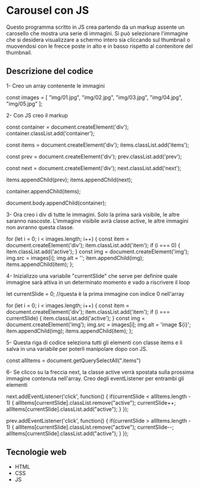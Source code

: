 # Carousel con JS

Questo programma scritto in JS crea partendo da un markup assente un carosello che mostra una serie di immagini. Si può selezionare l'immagine che si desidera visualizzare a schermo intero sia cliccando sul thumbnail o muovendosi con le frecce poste in alto e in basso rispetto al contenitore del thumbnail.  

## Descrizione del codice

1- Creo un array contenente le immagini

const images = [
    "img/01.jpg",
    "img/02.jpg",
    "img/03.jpg",
    "img/04.jpg",
    "img/05.jpg"
];

2- Con JS creo il markup

const container = document.createElement('div');
container.classList.add('container');

const items = document.createElement('div');
items.classList.add('items');

const prev = document.createElement('div');
prev.classList.add('prev');

const next = document.createElement('div');
next.classList.add('next');

items.appendChild(prev);
items.appendChild(next);

container.appendChild(items);

document.body.appendChild(container);

3- Ora creo i div di tutte le immagini. Solo la prima sarà visibile, le altre saranno nascoste. L'immagine visibile avrà classe active, le altre immagini non avranno questa classe.

for (let i = 0; i < images.length; i++) {
    const item = document.createElement('div');
    item.classList.add('item');
    if (i === 0) {
        item.classList.add('active');
    }
    const img = document.createElement('img');
    img.src = images[i];
    img.alt = '';
    item.appendChild(img);
    items.appendChild(item);
};

4- Inizializzo una variabile "currentSlide" che serve per definire quale immagine sarà attiva in un determinato momento e vado a riscrivere il loop

let currentSlide = 0; //questa è la prima immagine con indice 0 nell'array

for (let i = 0; i < images.length; i++) {
    const item = document.createElement('div');
    item.classList.add('item');
    if (i === currentSlide) {
        item.classList.add('active');
    }
    const img = document.createElement('img');
    img.src = images[i];
    img.alt = 'image ${i}';
    item.appendChild(img);
    items.appendChild(item);
};

5- Questa riga di codice seleziona tutti gli elementi con classe items e li salva in una variabile per poterli manipolare dopo con JS.

const allItems = document.getQuerySelectAll(".items")

6- Se clicco su la freccia next, la classe active verrà spostata sulla prossima immagine contenuta nell'array. Creo degli eventListener per entrambi gli elementi

next.addEventListener('click', function() {
    if(currentSlide < allItems.length - 1) {
        allItems[currentSlide].classList.remove("active");
        currentSlide++;
        allItems[currentSlide].classList.add("active");
    }
});

prev.addEventListener('click', function() {
    if(currentSlide > allItems.length - 1) {
        allItems[currentSlide].classList.remove("active");
        currentSlide--;
        allItems[currentSlide].classList.add("active");
    }
});

## Tecnologie web

- HTML
- CSS
- JS






